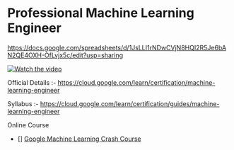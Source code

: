# Professional Machine Learning Engineer 

https://docs.google.com/spreadsheets/d/1JsLLI1rNDwCVjN8HQI2R5Je6bAN2QE4OXH-OfLvjx5c/edit?usp=sharing

[![Watch the video](https://img.youtube.com/vi/)](https://www.youtube.com/embed/PQmv2OhjN4w)


Official Details :- https://cloud.google.com/learn/certification/machine-learning-engineer

Syllabus :- https://cloud.google.com/learn/certification/guides/machine-learning-engineer

Online Course
- [] [Google Machine Learning Crash Course](https://developers.google.com/machine-learning/crash-course/ml-intro)
